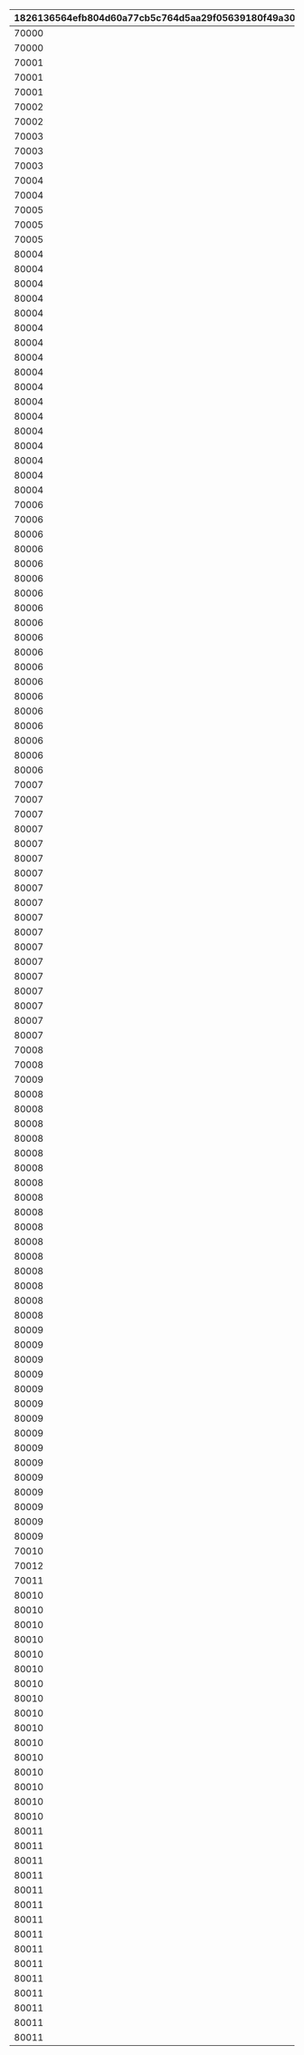 |1826136564efb804d60a77cb5c764d5aa29f05639180f49a30971b61ed2d3664|3a84a8b8b1f3a3b20471cba7453be9ac098d5282f8cea89b0785450a9332a1f3|3cf68306988abc0a161aec28d65f7bc49bedd18ed12bc9902846ee03bdbefc74|b9cb39800262bfef065e1e1a452d4a7251551f2116c2e6236461492bcaf9b635|8329b6d26157d01a5c1bcae18c436add55f13c7e6a1b2f90d5e64e273d7b67a2|4da93cdb00b7f57522f1ed13d6c02444438558bf6f4cbe87fa699b1f739f402a|a6807b1ae11cc8298fe723ea7085d19e1685a7f9d3210ad6cd649dd84516d946|
| --- | --- | --- | --- | --- | --- | --- |
|70000|0|2018/12/24 5:00:00|1|2018/12/25 4:59:59|400|0|
|70000|0|2018/12/25 5:00:00|2|2018/12/26 4:59:59|401|0|
|70001|1|0|3|0|410|0|
|70001|2|0|4|0|411|0|
|70001|3|0|5|0|412|0|
|70002|0|2019/12/24 5:00:00|6|2019/12/25 4:59:59|400|0|
|70002|0|2019/12/25 5:00:00|7|2019/12/26 4:59:59|401|0|
|70003|1|0|8|0|413|0|
|70003|2|0|9|0|414|0|
|70003|3|0|10|0|415|0|
|70004|0|2020/12/24 5:00:00|21|2020/12/25 4:59:59|400|0|
|70004|0|2020/12/25 5:00:00|22|2020/12/26 4:59:59|401|0|
|70005|1|0|23|0|416|0|
|70005|2|0|24|0|417|0|
|70005|3|0|25|0|418|0|
|80004|3|2021/01/30 5:00:00|26|2021/01/31 4:59:59|9002001|0|
|80004|3|2021/01/31 5:00:00|27|2021/02/01 4:59:59|9002002|0|
|80004|3|2021/02/01 5:00:00|28|2021/02/02 4:59:59|9002003|0|
|80004|3|2021/02/02 5:00:00|29|2021/02/03 4:59:59|9002004|0|
|80004|3|2021/02/03 5:00:00|30|2021/02/04 4:59:59|9002005|0|
|80004|3|2021/02/04 5:00:00|31|2021/02/05 4:59:59|9002006|0|
|80004|3|2021/02/05 5:00:00|32|2021/02/06 4:59:59|9002007|0|
|80004|3|2021/02/06 5:00:00|33|2021/02/07 4:59:59|9002008|0|
|80004|3|2021/02/07 5:00:00|34|2021/02/08 4:59:59|9002009|0|
|80004|3|2021/02/08 5:00:00|35|2021/02/09 4:59:59|9002010|0|
|80004|3|2021/02/09 5:00:00|36|2021/02/10 4:59:59|9002011|0|
|80004|3|2021/02/10 5:00:00|37|2021/02/11 4:59:59|9002012|0|
|80004|3|2021/02/11 5:00:00|38|2021/02/12 4:59:59|9002013|0|
|80004|3|2021/02/12 5:00:00|39|2021/02/13 4:59:59|9002014|0|
|80004|3|2021/02/13 5:00:00|40|2021/02/14 4:59:59|9002015|0|
|80004|3|2021/02/14 5:00:00|41|2021/02/15 4:59:59|9002016|0|
|80004|3|2021/02/15 5:00:00|42|2021/02/16 4:59:59|9002017|1|
|70006|0|2021/12/24 5:00:00|43|2021/12/25 4:59:59|400|0|
|70006|0|2021/12/25 5:00:00|44|2021/12/26 4:59:59|401|0|
|80006|3|2022/01/30 5:00:00|45|2022/01/31 4:59:59|9004001|0|
|80006|3|2022/01/31 5:00:00|46|2022/02/01 4:59:59|9004002|0|
|80006|3|2022/02/01 5:00:00|47|2022/02/02 4:59:59|9004003|0|
|80006|3|2022/02/02 5:00:00|48|2022/02/03 4:59:59|9004004|0|
|80006|3|2022/02/03 5:00:00|49|2022/02/04 4:59:59|9004005|0|
|80006|3|2022/02/04 5:00:00|50|2022/02/05 4:59:59|9004006|0|
|80006|3|2022/02/05 5:00:00|51|2022/02/06 4:59:59|9004007|0|
|80006|3|2022/02/06 5:00:00|52|2022/02/07 4:59:59|9004008|0|
|80006|3|2022/02/07 5:00:00|53|2022/02/08 4:59:59|9004009|0|
|80006|3|2022/02/08 5:00:00|54|2022/02/09 4:59:59|9004010|0|
|80006|3|2022/02/09 5:00:00|55|2022/02/10 4:59:59|9004011|0|
|80006|3|2022/02/10 5:00:00|56|2022/02/11 4:59:59|9004012|0|
|80006|3|2022/02/11 5:00:00|57|2022/02/12 4:59:59|9004013|0|
|80006|3|2022/02/12 5:00:00|58|2022/02/13 4:59:59|9004014|0|
|80006|3|2022/02/13 5:00:00|59|2022/02/14 4:59:59|9004015|0|
|80006|3|2022/02/14 5:00:00|60|2022/02/15 4:59:59|9004016|0|
|80006|3|2022/02/15 5:00:00|61|2022/02/16 4:59:59|9004017|1|
|70007|1|0|62|0|436|0|
|70007|2|0|63|0|437|0|
|70007|3|0|64|0|438|0|
|80007|3|2022/08/01 5:00:00|65|2022/08/02 4:59:59|9005001|0|
|80007|3|2022/08/02 5:00:00|66|2022/08/03 4:59:59|9005002|0|
|80007|3|2022/08/03 5:00:00|67|2022/08/04 4:59:59|9005003|0|
|80007|3|2022/08/04 5:00:00|68|2022/08/05 4:59:59|9005004|0|
|80007|3|2022/08/05 5:00:00|69|2022/08/06 4:59:59|9005005|0|
|80007|3|2022/08/06 5:00:00|70|2022/08/07 4:59:59|9005006|0|
|80007|3|2022/08/07 5:00:00|71|2022/08/08 4:59:59|9005007|0|
|80007|3|2022/08/08 5:00:00|72|2022/08/09 4:59:59|9005008|0|
|80007|3|2022/08/09 5:00:00|73|2022/08/10 4:59:59|9005009|0|
|80007|3|2022/08/10 5:00:00|74|2022/08/11 4:59:59|9005010|0|
|80007|3|2022/08/11 5:00:00|75|2022/08/12 4:59:59|9005011|0|
|80007|3|2022/08/12 5:00:00|76|2022/08/13 4:59:59|9005012|0|
|80007|3|2022/08/13 5:00:00|77|2022/08/14 4:59:59|9005013|0|
|80007|3|2022/08/14 5:00:00|78|2022/08/15 4:59:59|9005014|0|
|80007|3|2022/08/15 5:00:00|79|2022/08/16 4:59:59|9005015|1|
|70008|0|2022/12/24 5:00:00|80|2022/12/25 4:59:59|400|0|
|70008|0|2022/12/25 5:00:00|81|2022/12/26 4:59:59|401|0|
|70009|1|0|82|0|439|0|
|80008|3|2023/01/31 5:00:00|83|2023/02/01 4:59:59|9006001|0|
|80008|3|2023/02/01 5:00:00|84|2023/02/02 4:59:59|9006002|0|
|80008|3|2023/02/02 5:00:00|85|2023/02/03 4:59:59|9006003|0|
|80008|3|2023/02/03 5:00:00|86|2023/02/04 4:59:59|9006004|0|
|80008|3|2023/02/04 5:00:00|87|2023/02/05 4:59:59|9006005|0|
|80008|3|2023/02/05 5:00:00|88|2023/02/06 4:59:59|9006006|0|
|80008|3|2023/02/06 5:00:00|89|2023/02/07 4:59:59|9006007|0|
|80008|3|2023/02/07 5:00:00|90|2023/02/08 4:59:59|9006008|0|
|80008|3|2023/02/08 5:00:00|91|2023/02/09 4:59:59|9006009|0|
|80008|3|2023/02/09 5:00:00|92|2023/02/10 4:59:59|9006010|0|
|80008|3|2023/02/10 5:00:00|93|2023/02/11 4:59:59|9006011|0|
|80008|3|2023/02/11 5:00:00|94|2023/02/12 4:59:59|9006012|0|
|80008|3|2023/02/12 5:00:00|95|2023/02/13 4:59:59|9006013|0|
|80008|3|2023/02/13 5:00:00|96|2023/02/14 4:59:59|9006014|0|
|80008|3|2023/02/14 5:00:00|97|2023/02/15 4:59:59|9006015|0|
|80008|3|2023/02/15 5:00:00|98|2023/02/16 4:59:59|9006016|1|
|80009|3|2023/08/01 5:00:00|99|2023/08/02 4:59:59|9007001|0|
|80009|3|2023/08/02 5:00:00|100|2023/08/03 4:59:59|9007002|0|
|80009|3|2023/08/03 5:00:00|101|2023/08/04 4:59:59|9007003|0|
|80009|3|2023/08/04 5:00:00|102|2023/08/05 4:59:59|9007004|0|
|80009|3|2023/08/05 5:00:00|103|2023/08/06 4:59:59|9007005|0|
|80009|3|2023/08/06 5:00:00|104|2023/08/07 4:59:59|9007006|0|
|80009|3|2023/08/07 5:00:00|105|2023/08/08 4:59:59|9007007|0|
|80009|3|2023/08/08 5:00:00|106|2023/08/09 4:59:59|9007008|0|
|80009|3|2023/08/09 5:00:00|107|2023/08/10 4:59:59|9007009|0|
|80009|3|2023/08/10 5:00:00|108|2023/08/11 4:59:59|9007010|0|
|80009|3|2023/08/11 5:00:00|109|2023/08/12 4:59:59|9007011|0|
|80009|3|2023/08/12 5:00:00|110|2023/08/13 4:59:59|9007012|0|
|80009|3|2023/08/13 5:00:00|111|2023/08/14 4:59:59|9007013|0|
|80009|3|2023/08/14 5:00:00|112|2023/08/15 4:59:59|9007014|0|
|80009|3|2023/08/15 5:00:00|113|2023/08/16 4:59:59|9007015|1|
|70010|0|2023/12/24 5:00:00|114|2023/12/25 4:59:59|400|0|
|70012|0|2023/12/25 5:00:00|115|2023/12/26 4:59:59|401|0|
|70011|1|0|116|0|440|0|
|80010|3|2024/01/31 5:00:00|117|2024/02/01 4:59:59|9008001|0|
|80010|3|2024/02/01 5:00:00|118|2024/02/02 4:59:59|9008002|0|
|80010|3|2024/02/02 5:00:00|119|2024/02/03 4:59:59|9008003|0|
|80010|3|2024/02/03 5:00:00|120|2024/02/04 4:59:59|9008004|0|
|80010|3|2024/02/04 5:00:00|121|2024/02/05 4:59:59|9008005|0|
|80010|3|2024/02/05 5:00:00|122|2024/02/06 4:59:59|9008006|0|
|80010|3|2024/02/06 5:00:00|123|2024/02/07 4:59:59|9008007|0|
|80010|3|2024/02/07 5:00:00|124|2024/02/08 4:59:59|9008008|0|
|80010|3|2024/02/08 5:00:00|125|2024/02/09 4:59:59|9008009|0|
|80010|3|2024/02/09 5:00:00|126|2024/02/10 4:59:59|9008010|0|
|80010|3|2024/02/10 5:00:00|127|2024/02/11 4:59:59|9008011|0|
|80010|3|2024/02/11 5:00:00|128|2024/02/12 4:59:59|9008012|1|
|80010|3|2024/02/12 5:00:00|129|2024/02/13 4:59:59|9008013|1|
|80010|3|2024/02/13 5:00:00|130|2024/02/14 4:59:59|9008014|1|
|80010|3|2024/02/14 5:00:00|131|2024/02/15 4:59:59|9008015|1|
|80010|3|2024/02/15 5:00:00|132|2024/02/16 4:59:59|9008016|1|
|80011|3|2024/08/01 5:00:00|133|2024/08/02 4:59:59|9009001|0|
|80011|3|2024/08/02 5:00:00|134|2024/08/03 4:59:59|9009002|0|
|80011|3|2024/08/03 5:00:00|135|2024/08/04 4:59:59|9009003|0|
|80011|3|2024/08/04 5:00:00|136|2024/08/05 4:59:59|9009004|0|
|80011|3|2024/08/05 5:00:00|137|2024/08/06 4:59:59|9009005|0|
|80011|3|2024/08/06 5:00:00|138|2024/08/07 4:59:59|9009006|0|
|80011|3|2024/08/07 5:00:00|139|2024/08/08 4:59:59|9009007|0|
|80011|3|2024/08/08 5:00:00|140|2024/08/09 4:59:59|9009008|0|
|80011|3|2024/08/09 5:00:00|141|2024/08/10 4:59:59|9009009|0|
|80011|3|2024/08/10 5:00:00|142|2024/08/11 4:59:59|9009010|0|
|80011|3|2024/08/11 5:00:00|143|2024/08/12 4:59:59|9009011|0|
|80011|3|2024/08/12 5:00:00|144|2024/08/13 4:59:59|9009012|0|
|80011|3|2024/08/13 5:00:00|145|2024/08/14 4:59:59|9009013|0|
|80011|3|2024/08/14 5:00:00|146|2024/08/15 4:59:59|9009014|0|
|80011|3|2024/08/15 5:00:00|147|2024/08/16 4:59:59|9009015|1|